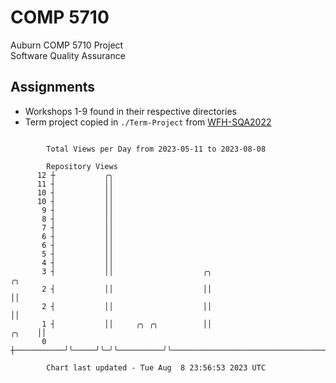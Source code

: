 # COMP 5710
Auburn COMP 5710 Project  
Software Quality Assurance

## Assignments
- Workshops 1-9 found in their respective directories
- Term project copied in `./Term-Project` from [WFH-SQA2022](https://github.com/wumphlett/WFH-SQA2022-AUBURN)

```

        Total Views per Day from 2023-05-11 to 2023-08-08

        Repository Views
      12 ┼           ╭╮
      11 ┤           ││
      10 ┤           ││
      10 ┤           ││
       9 ┤           ││
       8 ┤           ││
       7 ┤           ││
       6 ┤           ││
       6 ┤           ││
       5 ┤           ││
       4 ┤           ││
       3 ┤           ││                    ╭╮                                              ╭╮
       2 ┤           ││                    ││                                              ││
       2 ┤           ││                    ││                                              ││
       1 ┤           ││     ╭╮ ╭╮          ││                                        ╭╮    ││
       0 ┼───────────╯╰─────╯╰─╯╰──────────╯╰────────────────────────────────────────╯╰────╯╰──────

        Chart last updated - Tue Aug  8 23:56:53 2023 UTC
        
```
